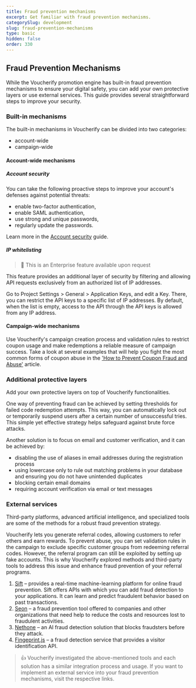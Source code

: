 ```yaml
---
title: Fraud prevention mechanisms
excerpt: Get familiar with fraud prevention mechanisms.
categorySlug: development
slug: fraud-prevention-mechanisms
type: basic
hidden: false
order: 330
---
```


## Fraud Prevention Mechanisms

While the Voucherify promotion engine has built-in fraud prevention mechanisms to ensure your digital safety, you can add your own protective layers or use external services. This guide provides several straightforward steps to improve your security.

### Built-in mechanisms

The built-in mechanisms in Voucherify can be divided into two categories:

- account-wide
- campaign-wide

#### Account-wide mechanisms

##### Account security 

You can take the following proactive steps to improve your account's defenses against potential threats:
- enable two-factor authentication,
- enable SAML authentication,
- use strong and unique passwords,
- regularly update the passwords.

Learn more in the [Account security](https://support.voucherify.io/article/437-account-security) guide.

##### IP whitelisting 

> 🚧
> This is an Enterprise feature available upon request

This feature provides an additional layer of security by filtering and allowing API requests exclusively from an authorized list of IP addresses.

Go to Project Settings > General > Application Keys, and edit a Key. There, you can restrict the API keys to a specific list of IP addresses. By default, when the list is empty, access to the API through the API keys is allowed from any IP address.

#### Campaign-wide mechanisms

Use Voucherify's campaign creation process and validation rules to restrict coupon usage and make redemptions a reliable measure of campaign success. Take a look at several examples that will help you fight the most common forms of coupon abuse in the ['How to Prevent Coupon Fraud and Abuse'](https://www.voucherify.io/blog/how-to-prevent-coupon-fraud-and-abuse) article.

### Additional protective layers

Add your own protective layers on top of Voucherify functionalities.

One way of preventing fraud can be achieved by setting thresholds for failed code redemption attempts. This way, you can automatically lock out or temporarily suspend users after a certain number of unsuccessful tries. This simple yet effective strategy helps safeguard against brute force attacks.

Another solution is to focus on email and customer verification, and it can be achieved by:
- disabling the use of aliases in email addresses during the registration process
- using lowercase only to rule out matching problems in your database and ensuring you do not have unintended duplicates
- blocking certain email domains
- requiring account verification via email or text messages

### External services

Third-party platforms, advanced artificial intelligence, and specialized tools are some of the methods for a robust fraud prevention strategy.

Voucherify lets you generate referral codes, allowing customers to refer others and earn rewards. To prevent abuse, you can set validation rules in the campaign to exclude specific customer groups from redeeming referral codes. However, the referral program can still be exploited by setting up fake accounts. This is why Voucherify explored methods and third-party tools to address this issue and enhance fraud prevention of your referral programs.

1. [Sift](https://www.sift.com) – provides a real-time machine-learning platform for online fraud prevention. Sift offers APIs with which you can add fraud detection to your applications. It can learn and predict fraudulent behavior based on past transactions.
2. [Seon](https://www.seon.io) – a fraud prevention tool offered to companies and other organizations that need help to reduce the costs and resources lost to fraudulent activities.
3. [Nethone](https://www.nethone.com) – an AI fraud detection solution that blocks fraudsters before they attack.
4. [Fingeprint.js](https://demo.fingerprint.com) – a fraud detection service that provides a visitor identification API.

>👍
> Voucherify investigated the above-mentioned tools and each solution has a similar integration process and usage. If you want to implement an external service into your fraud prevention mechanisms, visit the respective links.